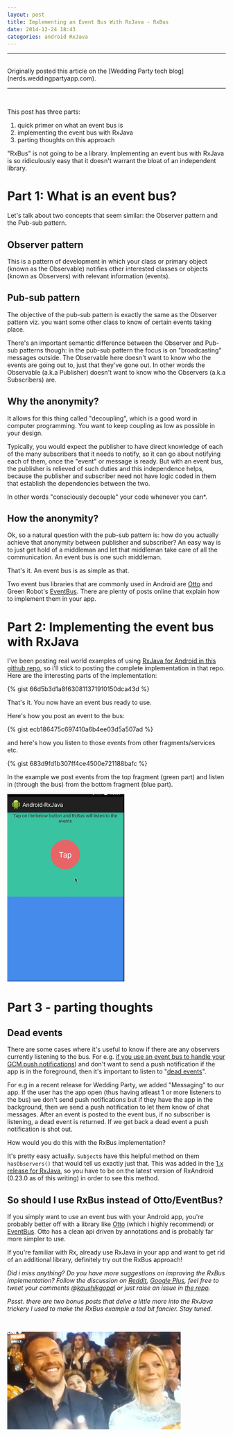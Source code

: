 ```yaml
---
layout: post
title: Implementing an Event Bus With RxJava - RxBus
date: 2014-12-24 18:43
categories: android RxJava
---
```


--------------------------------------
<br />
Originally posted this article on the [Wedding Party tech blog](nerds.weddingpartyapp.com).

--------------------------------------

<br />

This post has three parts:

1. quick primer on what an event bus is
2. implementing the event bus with RxJava
3. parting thoughts on this approach

"RxBus" is not going to be a library. Implementing an event bus with RxJava is so ridiculously easy that it doesn't warrant the bloat of an independent library.

<!-- more -->

# Part 1: What is an event bus?

Let's talk about two concepts that seem similar: the Observer pattern and the Pub-sub pattern.

## Observer pattern

This is a pattern of development in which your class or primary object (known as the Observable) notifies other interested classes or objects (known as Observers) with relevant information (events).

## Pub-sub pattern

The objective of the pub-sub pattern is exactly the same as the Observer pattern viz. you want some other class to know of certain events taking place.

There's an important semantic difference between the Observer and Pub-sub patterns though: in the pub-sub pattern the focus is on "broadcasting" messages outside. The Observable here doesn't want to know who the events are going out to, just that they've gone out. In other words the Observable (a.k.a Publisher) doesn't want to know who the Observers (a.k.a Subscribers) are.

## Why the anonymity?

It allows for this thing called "decoupling", which is a good word in computer programming. You want to keep coupling as low as possible in your design.

Typically, you would expect the publisher to have direct knowledge of each of the many subscribers that it needs to notify, so it can go about notifying each of them, once the "event" or message is ready. But with an event bus, the publisher is relieved of such duties and this independence helps, because the publisher and subscriber need not have logic coded in them that establish the dependencies between the two.

In other words "consciously decouple" your code whenever you can*.

## How the anonymity?

Ok, so a natural question with the pub-sub pattern is: how do you actually achieve that anonymity between publisher and subscriber? An easy way is to just get hold of a middleman and let that middleman take care of all the communication. An event bus is one such middleman.

That's it. An event bus is as simple as that.

Two event bus libraries that are commonly used in Android are [Otto](http://square.github.io/otto/) and Green Robot's [EventBus](https://github.com/greenrobot/EventBus). There are plenty of posts online that explain how to implement them in your app.

# Part 2: Implementing the event bus with RxJava

I've been posting real world examples of using [RxJava for Android in this github repo](https://github.com/kaushikgopal/Android-RxJava), so i'll stick to posting the complete implementation in that repo. Here are the interesting parts of the implementation:

{% gist 66d5b3d1a8f630811371910150dca43d %}

That's it. You now have an event bus ready to use.

Here's how you post an event to the bus:

{% gist ecb186475c697410a6b4ee03d5a507ad %}

and here's how you listen to those events from other fragments/services etc.


{% gist 683d9fd1b307ff4ce4500e721188bafc %}

In the example we post events from the top fragment (green part) and listen in (through the bus) from the bottom fragment (blue part).

![Simple RxBus example](/images/rxbus_simple.gif)

# Part 3  - parting thoughts

## Dead events

There are some cases where it's useful to know if there are any observers currently listening to the bus. For e.g. [if you use an event bus to handle your GCM push notifications](http://markhudnall.com/2013/11/13/gcm-foreground-and-background/)) and don't want to send a push notification if the app is in the foreground, then it's important to listen to "[dead events](https://github.com/square/otto/blob/master/otto/src/main/java/com/squareup/otto/DeadEvent.java)".

For e.g in a recent release for Wedding Party, we added "Messaging" to our app. If the user has the app open (thus having atleast 1 or more listeners to the bus) we don't send push notifications but if they have the app in the background, then we send a push notification to let them know of chat messages. After an event is posted to the event bus, if no subscriber is listening, a dead event is returned. If we get back a dead event a push notification is shot out.

How would you do this with the RxBus implementation?

It's pretty easy actually. `Subject`s  have this helpful method on them `hasObservers()` that would tell us exactly just that. This was added in the [1.x release for RxJava](https://github.com/ReactiveX/RxJava/pull/1802), so you have to be on the latest version of RxAndroid (0.23.0 as of this writing) in order to see this method.

## So should I use RxBus instead of Otto/EventBus?

If you simply want to use an event bus with your Android app, you're probably better off with a library like [Otto](http://square.github.io/otto/) (which i highly recommend) or [EventBus](https://github.com/greenrobot/EventBus). Otto has a clean api driven by annotations and is probably far more simpler to use.

If you're familiar with Rx, already use RxJava in your app and want to get rid of an additional library, definitely try out the RxBus approach!

_Did i miss anything? Do you have more suggestions on improving the RxBus implementation? Follow the discussion on [Reddit](http://www.reddit.com/r/androiddev/comments/2qebdo/rxbus_implementing_an_event_bus_with_rxjava/), [Google Plus](https://plus.google.com/105979641354189463768/posts/Au1xZ8RGLdG), feel free to tweet your comments @[kaushikgopal](http://twitter.com/kaushikgopal) or just raise an issue in [the repo](https://github.com/kaushikgopal/Android-RxJava/issues)._

_Pssst. there are two bonus posts that delve a little more into the RxJava trickery I used to make the RxBus example a tad bit fancier. Stay tuned._

<br />

![conscious decoupling](/images/uncopule-decouple.gif)
